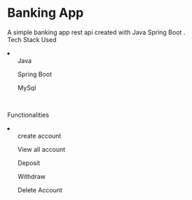 <h1>Banking App</h1>
<p>A simple banking app rest api created with Java Spring Boot .</br>
Tech Stack Used
<li>
    <ul>Java</ul>
    <ul>Spring Boot</ul>
    <ul>MySql</ul>
  
</li>

</br>
<p>
  Functionalities
  <li>
    <ul>create account</ul>
    <ul>View all account</ul>
    <ul>Deposit</ul>
    <ul>Withdraw</ul>
    <ul>Delete Account</ul>
  </li>
</p>
</p>
